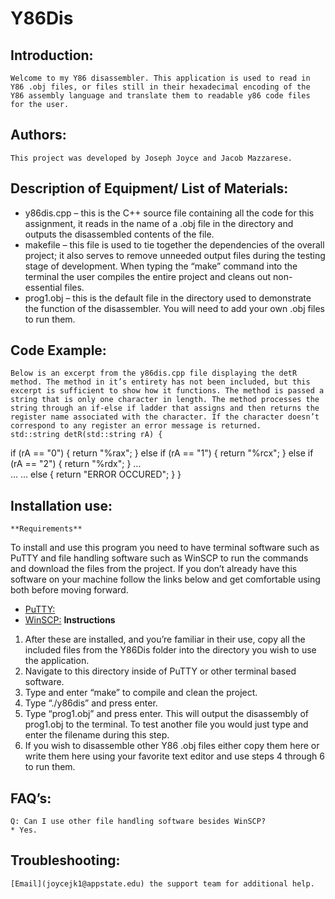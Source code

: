 # Y86Dis
## Introduction: 
	Welcome to my Y86 disassembler. This application is used to read in Y86 .obj files, or files still in their hexadecimal encoding of the Y86 assembly language and translate them to readable y86 code files for the user. 
## Authors: 
	This project was developed by Joseph Joyce and Jacob Mazzarese.
## Description of Equipment/ List of Materials:
* y86dis.cpp – this is the C++ source file containing all the code for this assignment, it reads in the name of a .obj file in the directory and outputs the disassembled contents of the file.
* makefile – this file is used to tie together the dependencies of the overall project; it also serves to remove unneeded output files during the testing stage of development. When typing the “make” command into the terminal the user compiles the entire project and cleans out non-essential files.
* prog1.obj – this is the default file in the directory used to demonstrate the function of the disassembler. You will need to add your own .obj files to run them.
## Code Example:
	Below is an excerpt from the y86dis.cpp file displaying the detR method. The method in it’s entirety has not been included, but this excerpt is sufficient to show how it functions. The method is passed a string that is only one character in length. The method processes the string through an if-else if ladder that assigns and then returns the register name associated with the character. If the character doesn’t correspond to any register an error message is returned.
	std::string detR(std::string rA) {
   if (rA == "0") {
     return "%rax";
   }
   else if (rA == "1") {
      return "%rcx";
   }
   else if (rA == "2") {
        return "%rdx";
   }
…	
…
…
   else {
        return "ERROR OCCURED";
   }
}

## Installation use:
	**Requirements**
To install and use this program you need to have terminal software such as PuTTY and file handling software such as WinSCP to run the commands and download the files from the project. If you don’t already have this software on your machine follow the links below and get comfortable using both before moving forward.
* [PuTTY:](https://www.putty.org/)
* [WinSCP:](https://winscp.net/eng/docs/guide_install)
	**Instructions**
1.	After these are installed, and you’re familiar in their use, copy all the included files from the Y86Dis folder into the directory you wish to use the application.
2.	Navigate to this directory inside of PuTTY or other terminal based software.
3.	Type and enter “make” to compile and clean the project.
4.	Type “./y86dis” and press enter.
5.	Type “prog1.obj” and press enter. This will output the disassembly of prog1.obj to the terminal. To test another file you would just type and enter the filename during this step.
6.	If you wish to disassemble other Y86 .obj files either copy them here or write them here using your favorite text editor and use steps 4 through 6 to run them.
## FAQ’s:
	Q: Can I use other file handling software besides WinSCP?
	* Yes.
## Troubleshooting:
	[Email](joycejk1@appstate.edu) the support team for additional help.
